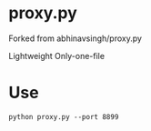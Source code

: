 # proxy.py
Forked from abhinavsingh/proxy.py  

Lightweight Only-one-file

# Use  
``
python proxy.py --port 8899
``
